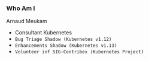 
### Who Am I

Arnaud Meukam

- Consultant Kubernetes
- `Bug Triage Shadow (Kubernetes v1.12)`
- `Enhancements Shadow (Kubernetes v1.13)`
- `Volunteer inf SIG-Contribex (Kubernetes Project)`

